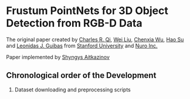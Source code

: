 # Frustum PointNets for 3D Object Detection from RGB-D Data
The original paper created by <a href="http://charlesrqi.com" target="_blank">Charles R. Qi</a>, <a href="http://www.cs.unc.edu/~wliu/" target="_black">Wei Liu</a>, <a href="http://www.cs.cornell.edu/~chenxiawu/" target="_blank">Chenxia Wu</a>, <a href="http://cseweb.ucsd.edu/~haosu/" target="_blank">Hao Su</a> and <a href="http://geometry.stanford.edu/member/guibas/" target="_blank">Leonidas J. Guibas</a> from <a href="http://www.stanford.edu" target="_blank">Stanford University</a> and <a href="http://nuro.ai" target="_blank">Nuro Inc.</a>

Paper implemented by <a href="https://www.linkedin.com/in/shyngys-aitkazinov-00496b193" target="_blank"> Shyngys Aitkazinov</a>


## Chronological order of the Development

1. Dataset downloading and preprocessing scripts